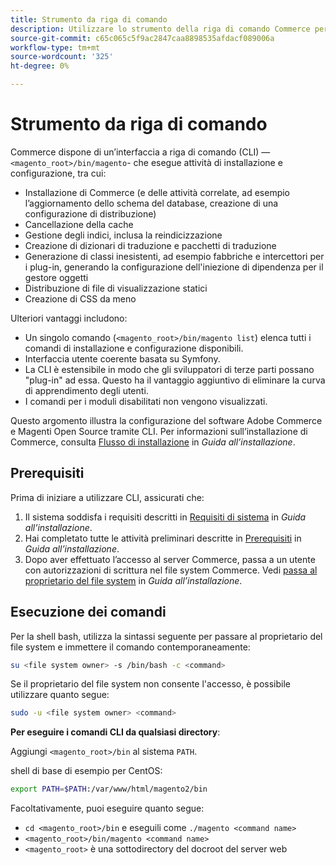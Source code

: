 ```yaml
---
title: Strumento da riga di comando
description: Utilizzare lo strumento della riga di comando Commerce per eseguire attività di installazione e configurazione.
source-git-commit: c65c065c5f9ac2847caa8898535afdacf089006a
workflow-type: tm+mt
source-wordcount: '325'
ht-degree: 0%

---
```



# Strumento da riga di comando

Commerce dispone di un’interfaccia a riga di comando (CLI) —`<magento_root>/bin/magento`- che esegue attività di installazione e configurazione, tra cui:

- Installazione di Commerce (e delle attività correlate, ad esempio l’aggiornamento dello schema del database, creazione di una configurazione di distribuzione)
- Cancellazione della cache
- Gestione degli indici, inclusa la reindicizzazione
- Creazione di dizionari di traduzione e pacchetti di traduzione
- Generazione di classi inesistenti, ad esempio fabbriche e intercettori per i plug-in, generando la configurazione dell&#39;iniezione di dipendenza per il gestore oggetti
- Distribuzione di file di visualizzazione statici
- Creazione di CSS da meno

Ulteriori vantaggi includono:

- Un singolo comando (`<magento_root>/bin/magento list`) elenca tutti i comandi di installazione e configurazione disponibili.
- Interfaccia utente coerente basata su Symfony.
- La CLI è estensibile in modo che gli sviluppatori di terze parti possano &quot;plug-in&quot; ad essa. Questo ha il vantaggio aggiuntivo di eliminare la curva di apprendimento degli utenti.
- I comandi per i moduli disabilitati non vengono visualizzati.

Questo argomento illustra la configurazione del software Adobe Commerce e Magenti Open Source tramite CLI. Per informazioni sull’installazione di Commerce, consulta [Flusso di installazione](https://devdocs.magento.com/guides/v2.4/install-gde/install-flow-diagram.html) in _Guida all’installazione_.

## Prerequisiti

Prima di iniziare a utilizzare CLI, assicurati che:

1. Il sistema soddisfa i requisiti descritti in [Requisiti di sistema](https://devdocs.magento.com/guides/v2.4/install-gde/system-requirements.html) in _Guida all’installazione_.
1. Hai completato tutte le attività preliminari descritte in [Prerequisiti](https://devdocs.magento.com/guides/v2.4/install-gde/prereq/prereq-overview.html) in _Guida all’installazione_.
1. Dopo aver effettuato l’accesso al server Commerce, passa a un utente con autorizzazioni di scrittura nel file system Commerce. Vedi [passa al proprietario del file system](https://devdocs.magento.com/guides/v2.4/install-gde/prereq/file-sys-perms-over.html) in _Guida all’installazione_.

## Esecuzione dei comandi

Per la shell bash, utilizza la sintassi seguente per passare al proprietario del file system e immettere il comando contemporaneamente:

```bash
su <file system owner> -s /bin/bash -c <command>
```

Se il proprietario del file system non consente l&#39;accesso, è possibile utilizzare quanto segue:

```bash
sudo -u <file system owner> <command>
```

**Per eseguire i comandi CLI da qualsiasi directory**:

Aggiungi `<magento_root>/bin` al sistema `PATH`.

shell di base di esempio per CentOS:

```bash
export PATH=$PATH:/var/www/html/magento2/bin
```

Facoltativamente, puoi eseguire quanto segue:

- `cd <magento_root>/bin` e eseguili come `./magento <command name>`
- `<magento_root>/bin/magento <command name>`
- `<magento_root>` è una sottodirectory del docroot del server web
